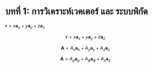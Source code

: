 
# บทที่ 1: การวิเคราะห์เวคเตอร์ และ ระบบพิกัด  

$`\mathbf r = x \mathbf a_x + y \mathbf a_y + z \mathbf a_z`$

```math
\mathbf r = x \mathbf a_x + y \mathbf a_y + z \mathbf a_z
```


```math
\mathbf A = A_x \mathbf a_x + A_y \mathbf a_y + A_z \mathbf a_z
```


```math
\mathbf A = A_\rho \mathbf a_\rho + A_\phi \mathbf a_\phi + A_z \mathbf a_z
```